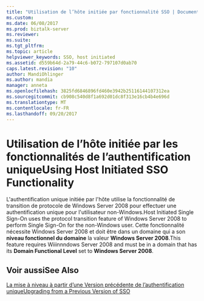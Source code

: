 ```yaml
---
title: "Utilisation de l’hôte initiée par fonctionnalité SSO | Documents Microsoft"
ms.custom: 
ms.date: 06/08/2017
ms.prod: biztalk-server
ms.reviewer: 
ms.suite: 
ms.tgt_pltfrm: 
ms.topic: article
helpviewer_keywords: SSO, host initiated
ms.assetid: d559b64d-2a79-44c6-b072-797107d0ab70
caps.latest.revision: "10"
author: MandiOhlinger
ms.author: mandia
manager: anneta
ms.openlocfilehash: 3825fd6846896fd460e3942b25116144107312ea
ms.sourcegitcommit: cb908c540d8f1a692d01dc8f313e16cb4b4e696d
ms.translationtype: MT
ms.contentlocale: fr-FR
ms.lasthandoff: 09/20/2017
---
```

# <a name="using-host-initiated-sso-functionality"></a><span data-ttu-id="0646e-102">Utilisation de l’hôte initiée par les fonctionnalités de l’authentification unique</span><span class="sxs-lookup"><span data-stu-id="0646e-102">Using Host Initiated SSO Functionality</span></span>
<span data-ttu-id="0646e-103">L'authentification unique initiée par l'hôte utilise la fonctionnalité de transition de protocole de Windows Server 2008 pour effectuer une authentification unique pour l'utilisateur non-Windows.</span><span class="sxs-lookup"><span data-stu-id="0646e-103">Host Initiated Single Sign-On uses the protocol transition feature of Windows Server 2008 to perform Single Sign-On for the non-Windows user.</span></span> <span data-ttu-id="0646e-104">Cette fonctionnalité nécessite Windows Server 2008 et doit être dans un domaine qui a son **niveau fonctionnel du domaine** la valeur **Windows Server 2008**.</span><span class="sxs-lookup"><span data-stu-id="0646e-104">This feature requires Wiiinnndows Server 2008 and must be in a domain that has its **Domain Functional Level** set to **Windows Server 2008**.</span></span>  
  
## <a name="see-also"></a><span data-ttu-id="0646e-105">Voir aussi</span><span class="sxs-lookup"><span data-stu-id="0646e-105">See Also</span></span>  
 [<span data-ttu-id="0646e-106">La mise à niveau à partir d’une Version précédente de l’authentification unique</span><span class="sxs-lookup"><span data-stu-id="0646e-106">Upgrading from a Previous Version of SSO</span></span>](../core/upgrading-from-a-previous-version-of-sso.md)
